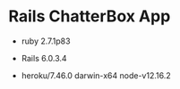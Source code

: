 # Rails ChatterBox App

* ruby 2.7.1p83 

* Rails 6.0.3.4

* heroku/7.46.0 darwin-x64 node-v12.16.2

